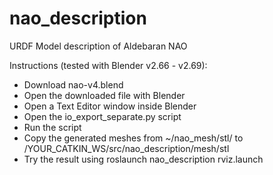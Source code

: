 nao_description
===============

URDF Model description of Aldebaran NAO

Instructions (tested with Blender v2.66 - v2.69):
- Download nao-v4.blend
- Open the downloaded file with Blender 
- Open a Text Editor window inside Blender
- Open the io_export_separate.py script
- Run the script
- Copy the generated meshes from ~/nao_mesh/stl/ to /YOUR_CATKIN_WS/src/nao_description/mesh/stl
- Try the result using roslaunch nao_description rviz.launch
